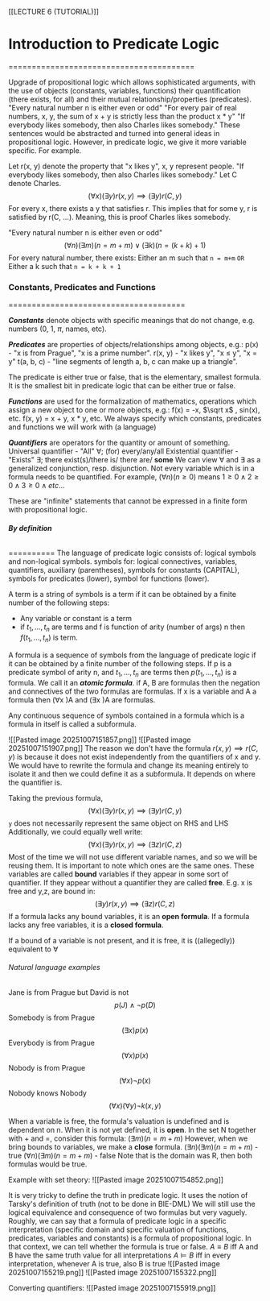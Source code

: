 [[LECTURE 6 (TUTORIAL)]]
# Introduction to Predicate Logic
========================================

Upgrade of propositional logic which allows sophisticated arguments, with the use of objects (constants, variables, functions) their quantification (there exists, for all) and their mutual relationship/properties (predicates).
"Every natural number n is either even or odd"
"For every pair of real numbers, x, y, the sum of x + y is strictly less than the product x \* y"
"If everybody likes somebody, then also Charles likes somebody."
These sentences would be abstracted and turned into general ideas in propositional logic. However, in predicate logic, we give it more variable specific. For example.

Let r(x, y) denote the property that "x likes y", x, y represent people.
"If everybody likes somebody, then also Charles likes somebody."
Let C denote Charles.
$$(\forall x) (\exists y) r(x,y) \implies (\exists y) r (C, y)$$
For every x, there exists a y that satisfies r.
This implies that for some y, r is satisfied by r(C, ...).
Meaning, this is proof Charles likes somebody.

"Every natural number n is either even or odd"
$$(\forall n) (\exists m)(n=m+m) \lor (\exists k) (n = (k+k)+1)$$
For every natural number, there exists:
Either an m such that `n = m+m`
`OR`
Either a k such that `n = k + k + 1`


### Constants, Predicates and Functions
======================================

***Constants*** denote objects with specific meanings that do not change, e.g. numbers (0, 1, $\pi$, names, etc).

***Predicates*** are properties of objects/relationships among objects, e.g.:
p(x) - "x is from Prague", "x is a prime number".
r(x, y) - "x likes y", "x $\leq$ y", "x = y"
t(a, b, c) - "line segments of length a, b, c can make up a triangle".

The predicate is either true or false, that is the elementary, smallest formula. It is the smallest bit in predicate logic that can be either true or false.

***Functions*** are used for the formalization of mathematics, operations which assign a new object to one or more objects, e.g.:
f(x) = -x, $\sqrt x$ , sin(x), etc.
f(x, y) = x + y, x \* y, etc.
We always specify which constants, predicates and functions we will work with (a language)

***Quantifiers*** are operators for the quantity or amount of something.
Universal quantifier - "All" $\forall$; (for) every/any/all
Existential quantifier - "Exists" $\exists$; there exist(s)/there is/ there are/ **some**
We can view $\forall$ and $\exists$ as a generalized conjunction, resp. disjunction.
Not every variable which is in a formula needs to be quantified.
For example,
$(\forall n)(n \geq 0)$ means $1 \geq 0 \land 2 \geq 0 \land 3 \geq 0 \land etc...$


These are "infinite" statements that cannot be expressed in a finite form with propositional 
logic.

###### **By definition**
==========
The language of predicate logic consists of: logical symbols and
non-logical symbols. symbols for: logical connectives, variables, quantifiers, auxiliary (parentheses), symbols for constants (CAPITAL), symbols for predicates (lower), symbol for functions (lower).

A term is a string of symbols is a term if it can be obtained by a finite number of
the following steps: 
- Any variable or constant is a term
- if $t_1, ..., t_n$ are terms and f is function of arity (number of args) n then $f(t_1,...,t_n)$ is term.

A formula is a sequence of symbols from the language of predicate logic if it can be obtained by a finite number of the following steps.
If p is a predicate symbol of arity n, and $t_1,..., t_n$ are terms then $p(t_1,..., t_n)$ is a formula. We call it an ***atomic formula***.
if A, B are formulas then the negation and connectives of the two formulas are formulas.
If x is a variable and A a formula then ($\forall$x )A and ($\exists$x )A are formulas.

Any continuous sequence of symbols contained in a formula which is a
formula in itself is called a subformula.

![[Pasted image 20251007151857.png]]
![[Pasted image 20251007151907.png]]
The reason we don't have the formula $r(x, y) \implies r(C, y)$ is because it does not exist independently from the quantifiers of x and y. We would have to rewrite the formula and change its meaning entirely to isolate it and then we could define it as a subformula.
It depends on where the quantifier is.

Taking the previous formula,
$$(\forall x)(\exists y)r(x,y) \implies (\exists y)r(C,y)$$
`y` does not necessarily represent the same object on RHS and LHS
Additionally, we could equally well write:
$$(\forall x)(\exists y)r(x,y) \implies (\exists z)r(C,z)$$
Most of the time we will not use different variable names, and so we will be reusing them. It is important to note which ones are the same ones. These variables are called **bound** variables if they appear in some sort of quantifier. If they appear without a quantifier they are called **free**.
E.g. x is free and y,z, are bound in:
$$(\exists y) r(x, y) \implies (\exists z) r(C,z)$$
If a formula lacks any bound variables, it is an **open formula**.
If a formula lacks any free variables, it is a **closed formula**.

If a bound of a variable is not present, and it is free, it is ((allegedly)) equivalent to $\forall$





###### Natural language examples
Jane is from Prague but David is not
$$p(J) \land \neg p(D)$$
Somebody is from Prague
$$(\exists x) p(x)$$
Everybody is from Prague
$$(\forall x)p(x)$$
Nobody is from Prague
$$(\forall x) \neg p(x)$$
Nobody knows Nobody
$$(\forall x)(\forall y) \neg k(x, y)$$



When a variable is free, the formula's valuation is undefined and is dependent on n. When it is not yet defined, it is **open**. 
In the set N together with + and =, consider this formula:
$(\exists m)(n=m+m)$
However, when we bring bounds to variables, we make a **close** formula.
$(\exists n)(\exists m)(n=m+m)$ - true
$(\forall n)(\exists m)(n=m+m)$ - false
Note that is the domain was R, then both formulas would be true.

Example with set theory:
![[Pasted image 20251007154852.png]]

It is very tricky to define the truth in predicate logic. It uses the notion of Tarsky's definition of truth (not to be done in BIE-DML) We will still use the logical equivalence and consequence of two formulas but very vaguely. 
Roughly, we can say that a formula of predicate logic in a specific interpretation (specific domain and specific valuation of functions, predicates, variables and constants) is a formula of propositional logic. In that context, we can tell whether the formula is true or false.
$A \equiv B$ iff A and B have the same truth value for all interpretations
$A \vDash B$ iff in every interpretation, whenever A is true, also B is true
![[Pasted image 20251007155219.png]]
![[Pasted image 20251007155322.png]]

Converting quantifiers:
![[Pasted image 20251007155919.png]]